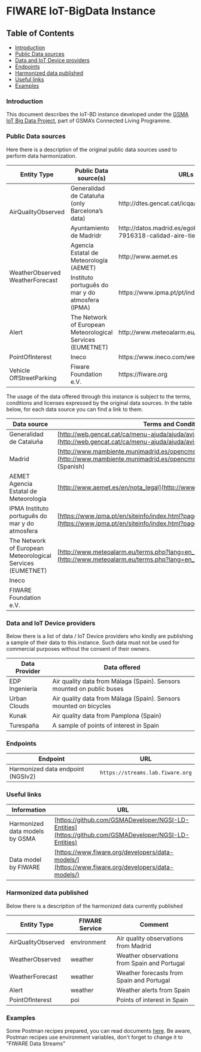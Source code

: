 # FIWARE IoT-BigData Instance

## Table of Contents

-   [Introduction](#introduction)
-   [Public Data sources](#public-data-sources)
-   [Data and IoT Device providers](#data-and-iot-device-providers)
-   [Endpoints](#endpoints)
-   [Harmonized data published](#harmonized-data-published)
-   [Useful links](#useful-links)
-   [Examples](#examples)

### Introduction

This document describes the IoT-BD instance developed under the
[GSMA IoT Big Data Project](https://www.gsma.com/iot/iot-big-data/), part of
GSMA’s Connected Living Programme.

### Public Data sources

Here there is a description of the original public data sources used to perform
data harmonization.

<table border="0">
<thead>
<tr>
<th>Entity Type</th>
<th>Public Data source(s)</th>
<th>URLs</th>
</tr>
</thead>
<tbody>
<tr>
<td rowspan="2">AirQualityObserved</td>
<td>Generalidad de Catalu&ntilde;a (only Barcelona&rsquo;s data)</td>
<td>http://dtes.gencat.cat/icqa/</td>
</tr>
<tr>
<td>Ayuntamiento de Madridr</td>
<td>http://datos.madrid.es/egob/catalogo/212531-7916318-calidad-aire-tiempo-real.txt</td>
</tr>
<tr>
<td rowspan="2">WeatherObserved WeatherForecast</td>
<td>Agencia Estatal de Meteorolog&iacute;a (AEMET)</td>
<td>http://www.aemet.es</td>
</tr>
<tr>
<td>Instituto portugu&ecirc;s do mar y do atmosfera (IPMA)</td>
<td>https://www.ipma.pt/pt/index.html</td>
</tr>
<tr>
<td>Alert</td>
<td>The Network of European Meteorological Services (EUMETNET)</td>
<td>http://www.meteoalarm.eu/</td>
</tr>
<tr>
<td>PointOfInterest</td>
<td>Ineco</td>
<td>https://www.ineco.com/webineco/</td>
</tr>
<tr>
<td>Vehicle OffStreetParking</td>
<td>Fiware Foundation e.V.</td>
<td>https://fiware.org</td>
</tr>
</tbody>
</table>

The usage of the data offered through this instance is subject to the terms,
conditions and licenses expressed by the original data sources. In the table
below, for each data source you can find a link to them.

<!-- textlint-disable terminology -->

| Data source                                                | Terms and Conditions                                                                                                                                               |
| ---------------------------------------------------------- | ------------------------------------------------------------------------------------------------------------------------------------------------------------------ |
| Generalidad de Cataluña                                    | [http://web.gencat.cat/ca/menu-ajuda/ajuda/avis_legal/](http://web.gencat.cat/ca/menu-ajuda/ajuda/avis_legal) (Spanish)                                            |
| Madrid                                                     | [http://www.mambiente.munimadrid.es/opencms/opencms/calaire/avisoLegal.html](http://www.mambiente.munimadrid.es/opencms/opencms/calaire/avisoLegal.html) (Spanish) |
| AEMET Agencia Estatal de Meteorología                      | [http://www.aemet.es/en/nota_legal](http://www.aemet.es/en/nota_legal) (English)                                                                                   |
| IPMA Instituto português do mar y do atmosfera             | [https://www.ipma.pt/en/siteinfo/index.html?page=index.xml](https://www.ipma.pt/en/siteinfo/index.html?page=index.xml) (English)                                   |
| The Network of European Meteorological Services (EUMETNET) | [http://www.meteoalarm.eu/terms.php?lang=en_UK](http://www.meteoalarm.eu/terms.php?lang=en_UK) (English)                                                           |
| Ineco                                                      |                                                                                                                                                                    |
| FIWARE Foundation e.V.                                     |                                                                                                                                                                    |

<!-- textlint-enable terminology -->

### Data and IoT Device providers

Below there is a list of data / IoT Device providers who kindly are publishing a
sample of their data to this instance. Such data must not be used for commercial
purposes without the consent of their owners.

| Data Provider  | Data offered                                                          |
| -------------- | --------------------------------------------------------------------- |
| EDP Ingeniería | Air quality data from Málaga (Spain). Sensors mounted on public buses |
| Urban Clouds   | Air quality data from Málaga (Spain). Sensors mounted on bicycles     |
| Kunak          | Air quality data from Pamplona (Spain)                                |
| Turespaña      | A sample of points of interest in Spain                               |

### Endpoints

| Endpoint                          | URL                              |
| --------------------------------- | -------------------------------- |
| Harmonized data endpoint (NGSIv2) | `https://streams.lab.fiware.org` |

### Useful links

<!-- textlint-disable terminology -->

| Information                    | URL                                                                                                    |
| ------------------------------ | ------------------------------------------------------------------------------------------------------ |
| Harmonized data models by GSMA | [https://github.com/GSMADeveloper/NGSI-LD-Entities](https://github.com/GSMADeveloper/NGSI-LD-Entities) |
| Data model by FIWARE           | [https://www.fiware.org/developers/data-models/](https://www.fiware.org/developers/data-models/)       |

<!-- textlint-enable terminology -->

### Harmonized data published

Below there is a description of the harmonized data currently published

| Entity Type        | FIWARE Service | Comment                                      |
| ------------------ | -------------- | -------------------------------------------- |
| AirQualityObserved | environment    | Air quality observations from Madrid         |
| WeatherObserved    | weather        | Weather observations from Spain and Portugal |
| WeatherForecast    | weather        | Weather forecasts from Spain and Portugal    |
| Alert              | weather        | Weather alerts from Spain                    |
| PointOfInterest    | poi            | Points of interest in Spain                  |

### Examples

Some Postman recipes prepared, you can read documents
[here](https://documenter.getpostman.com/view/3940441/RznEMKdr). Be aware,
Postman recipes use environment variables, don't forget to change it to "FIWARE
Data Streams"
